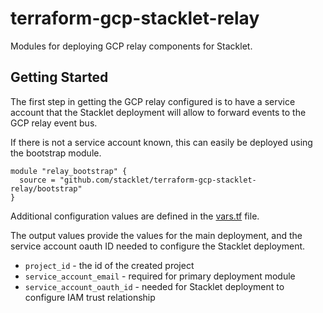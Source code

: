 # terraform-gcp-stacklet-relay

Modules for deploying GCP relay components for Stacklet.

## Getting Started

The first step in getting the GCP relay configured is to have a service account
that the Stacklet deployment will allow to forward events to the GCP relay event bus.

If there is not a service account known, this can easily be deployed using the bootstrap
module.

```hcl
module "relay_bootstrap" {
  source = "github.com/stacklet/terraform-gcp-stacklet-relay/bootstrap"
}
```

Additional configuration values are defined in the [vars.tf](bootstrap/vars.tf) file.

The output values provide the values for the main deployment, and the service account
oauth ID needed to configure the Stacklet deployment.

* `project_id` - the id of the created project
* `service_account_email` - required for primary deployment module
* `service_account_oauth_id` - needed for Stacklet deployment to configure IAM trust relationship

